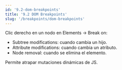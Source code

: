 ```yaml
---
id: '9.2-dom-breakpoints'
title: '9.2 DOM Breakpoints'
slug: '/breakpoints/dom-breakpoints'
---
```


Clic derecho en un nodo en Elements → Break on:

- Subtree modifications: cuando cambia un hijo.
- Attribute modifications: cuando cambia un atributo.
- Node removal: cuando se elimina el elemento.

Permite atrapar mutaciones dinámicas de JS.